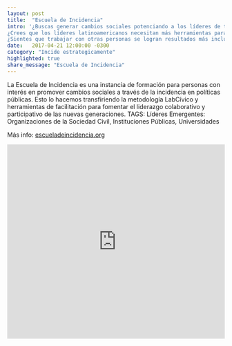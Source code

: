 ```yaml
---
layout: post
title:  "Escuela de Incidencia"
intro: '¿Buscas generar cambios sociales potenciando a los líderes de tu comunidad?
¿Crees que los líderes latinoamericanos necesitan más herramientas para apoyar a sus comunidades?
¿Sientes que trabajar con otras personas se logran resultados más inclusivos y representativos?'
date:   2017-04-21 12:00:00 -0300
category: "Incide estrategicamente"
highlighted: true
share_message: "Escuela de Incidencia"
---
```


La Escuela de Incidencia es una instancia de formación para personas con interés en promover cambios sociales a través de la incidencia en políticas públicas. Esto lo hacemos transfiriendo la metodología LabCívico y herramientas de facilitación para fomentar el liderazgo colaborativo y participativo de las nuevas generaciones. TAGS: Líderes Emergentes: Organizaciones de la Sociedad Civil, Instituciones Públicas, Universidades

Más info: [escueladeincidencia.org](https://escueladeincidencia.org/)

<iframe width="100%" height="450" src="https://www.youtube.com/embed/pjhujdZiGfg" frameborder="0" allow="autoplay; encrypted-media" allowfullscreen></iframe>
